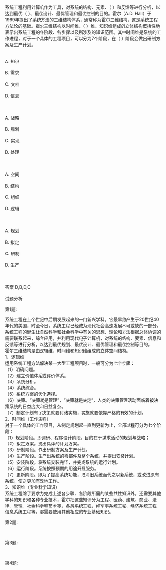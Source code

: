 <div class="detail lh2"><div>
系统工程利用计算机作为工具，对系统的结构、元素、（  ）和反馈等进行分析，以达到最优（  ）、最优设计、最优管理和最优控制的目的。霍尔（A.D. Hall）于1969年提出了系统方法的三维结构体系，通常称为霍尔三维结构，这是系统工程方法论的基础。霍尔三维结构以时间维、（  ）维、知识维组成的立体结构概括性地表示出系统工程的各阶段、各步骤以及所涉及的知识范围。其中时间维是系统的工作进程，对于一个具体的工程项目，可以分为7个阶段，在（  ）阶段会做出研制方案及生产计划。</div><br/><br/>A. 知识<br/><br/>B. 需求<br/><br/>C. 文档<br/><br/>D. 信息<br/><br/><br/><br/>A. 战略<br/><br/>B. 规划<br/><br/>C. 实现<br/><br/>D. 处理<br/><br/><br/><br/>A. 空间<br/><br/>B. 结构<br/><br/>C. 组织<br/><br/>D. 逻辑<br/><br/><br/><br/>A. 规划<br/><br/>B. 拟定<br/><br/>C. 研制<br/><br/>D. 生产<br/><br/><br/><br/>答案 D,B,D,C<br/><br/>试题分析<br/><p>第1题:</p><p>系统工程在上个世纪中后期发展起来的一门新兴学科。它最早约产生于20世纪40年代的美国，时至今日，系统工程已经成为现代社会高速发展不可或缺的一部分。系统工程的诞生让自然科学和社会科学中有关的思想、理论和方法根据总体协调的需要联系起来，综合应用，并利用现代电子计算机，对系统的结构、要素、信息和反馈等进行分析，以达到最优规划、最优设计、最优管理和最优控制等目的。<br/> 霍尔三维结构是由逻辑维、时间维和知识维组成的立体空间结构。<br/>1、逻辑维<br/> 运用系统工程方法解决某一大型工程项目时，一般可分为七个步骤：<br/> （1）明确问题。<br/> （2）建立价值体系或评价体系。<br/> （3）系统分析。<br/> （4）系统综合。<br/> （5）系统方案的优化选择。<br/> （6）决策。“决策就是管理”，“决策就是决定”，人类的决策管理活动面临着被决策系统的日益庞大和日益复杂。<br/> （7）制定计划有了决策就要付诸实施，实施就要依靠严格的有效的计划。<br/> 2、时间维（工作进程）<br/> 对于一个具体的工作项目，从制定规划起一直到更新为止，全部过程可分为七个阶段：<br/> （1）规划阶段。即调研、程序设计阶段，目的在于谋求活动的规划与战略；<br/> （2）拟定方案。提出具体的计划方案。<br/> （3）研制阶段。作出研制方案及生产计划。<br/> （4）生产阶段。生产出系统的零部件及整个系统，并提出安装计划。<br/> （5）安装阶段。将系统安装完毕，并完成系统的运行计划。<br/> （6）运行阶段。系统按照预期的用途开展服务。<br/> （7）更新阶段。即为了提高系统功能，取消旧系统而代之以新系统，或改进原有系统，使之更加有效地工作。<br/> 3、知识维（专业科学知识）<br/> 系统工程除了要求为完成上述各步骤、各阶段所需的某些共性知识外，还需要其他学科的知识和各种专业技术，霍尔把这些知识分为工程、医药、建筑、商业、法律、管理、社会科学和艺术等。各类系统工程，如军事系统工程、经济系统工程、信息系统工程等，都需要使用其他相应的专业基础知识。</p><p>第2题:</p><p><br/></p><p>第3题:</p><p><br/></p><p>第4题:</p><p><br/></p></div>